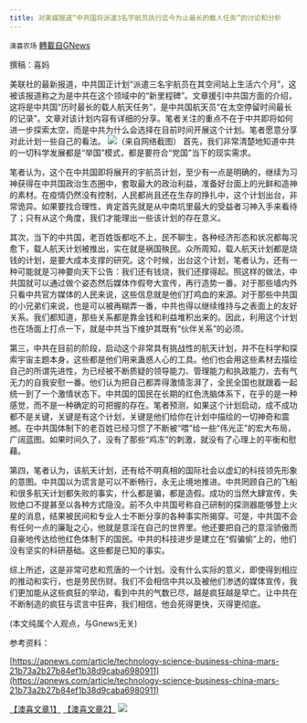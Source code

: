 ```yaml
---
title: 对美媒报道“中共国将派遣3名宇航员执行迄今为止最长的载人任务”的讨论和分析
---
```

`澳喜农场` [轉載自GNews](https://gnews.org/zh-hans/1595540/)

撰稿：喜妈

美联社的最新报道，中共国正计划“派遣三名宇航员在其空间站上生活六个月”，这被该报道称之为是中共在这个领域中的“新里程碑”。文章援引中共国方面的介绍，这将是中共国“历时最长的载人航天任务”，是中共国航天员“在太空停留时间最长的记录”。文章对该计划内容有详细的分享。笔者关注的重点不在于中共即将如何进一步探索太空，而是中共为什么会选择在目前时间开展这个计划。笔者愿意分享对此计划一些自己的看法。
![](https://assets.gnews.org/wp-content/uploads/2021/10/16342798371.png)（来自网络截图）
首先，我们非常清楚地知道中共的一切科学发展都是“举国”模式，都是要符合“党国”当下的现实需求。

笔者认为，这个在中共国即将展开的宇航员计划，至少有一点是明确的，继续为习神获得在中共国政治生态圈中，套取最大的政治利益，准备好台面上的光鲜和造神的素材。在疫情仍然没有控制，人民都尚且还在生存的挣扎中，这个计划出台，非常诡异。如果要找合理性，肯定首先就是从中南坑里最大的受益者习神入手来看待了；只有从这个角度，我们才能理出一些该计划的存在意义。

其次，当下的中共国，老百姓饭都吃不上，民不聊生，各种经济形态和状况都每况愈下，载人航天计划被推出，实在就是祸国殃民。众所周知，载人航天计划都是烧钱的计划，是要大成本支撑的研究。这个时候，出台这个计划，笔者认为，还有一种可能就是习神要向天下公告：我们还有钱烧，我们还撑得起。照这样的做法，中共国就可以通过做个姿态然后媒体作假夸大宣传，再行造势一番。对于那些墙内外只看中共官方媒体的人民来说，这些信息就是他们打鸡血的来源。对于那些中共国的小兄弟们来说，也是可以被再糊弄一番，中共也得以继续维持与之表面上的友好关系。我们都知道，那些关系都是靠金钱和利益堆积出来的。因此，利用这个计划也在场面上打点一下，就是中共当下维护其既有“伙伴关系”的必须。

第三，中共在目前的阶段，启动这个非常具有挑战性的航天计划，并不在科学和探索宇宙主题本身，这些都是他们用来蛊惑人心的工具。他们也会用这些素材去描绘自己的所谓先进性，为已经被不断质疑的领导能力、管理能力和执政能力，去有气无力的自我安慰一番。他们认为把自己都弄得激情澎湃了，全民全国也就跟着一起统一到了一个激情状态下。中共国的国民在长期的红色洗脑体系下，在乎的是一种感觉，而不是一种确定的可把握的存在。笔者预测，如果这个计划启动，成不成功都不是关键，关键是有这个计划，关键是他们给你在计划中描绘的一切神奇和震撼。在中共国体制下的老百姓已经习惯了不断被“喂”给一些“伟光正”的宏大布局，广阔蓝图。如果时间久了，没有了那些“鸡冻”的刺激，就没有了心理上的平衡和慰藉。

第四，笔者认为，该航天计划，还有给不明真相的国际社会以虚幻的科技领先形象的意图。中共国以为谎言是可以不断畅行，永无止境地推进。中共罔顾自己的飞船和很多航天计划都失败的事实，什么都是骗，都是造假。成功的当然大肆宣传，失败绝口不提甚至以各种方式隐没。前不久中共国号称自己研制的探测器能够登上火星的消息，结果被民间和专业人士不断分享的各种事实所揭穿。可是，中共国不会有任何一点的廉耻之心，他就是意淫在自己的世界里。他还要把自己的意淫骄傲而自豪地传达给他红色体制下的国民。中共的科技进步是建立在“假骗偷”上的，他们没有坚实的科研基础。这些都是已知的事实。

综上所述，这是非常可悲和荒唐的一个计划。没有什么实际的意义，即使得到相应的推动和实行，也是劳民伤财。我们不会相信中共以及被他们渗透的媒体宣传，我们更加能从这些疯狂的举动，看到中共的气数已尽，越是疯狂越是早亡。让中共在不断制造的疯狂与谎言中狂奔，我们相信，他会死得更快，灭得更彻底。

(本文纯属个人观点，与Gnews无关)

参考资料：

[https://apnews.com/article/technology-science-business-china-mars-21b73a2b27b84ef1b38d9caba6980911](https://apnews.com/article/technology-science-business-china-mars-21b73a2b27b84ef1b38d9caba6980911)

[【澳喜文章1】](https://gnews.org/zh-hans/author/aujenny/)
[【澳喜文章2】](https://gnews.org/zh-hans/author/himalaya-australia/)
![](https://assets.gnews.org/wp-content/uploads/2021/10/澳喜图标2-1.jpg)
